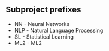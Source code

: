 

## Subproject prefixes

* NN - Neural Networks
* NLP - Natural Language Processing
* SL - Statistical Learning
* ML2 - ML2